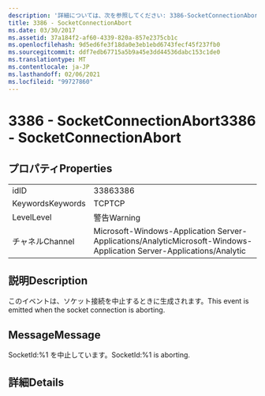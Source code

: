 ```yaml
---
description: '詳細については、次を参照してください: 3386-SocketConnectionAbort'
title: 3386 - SocketConnectionAbort
ms.date: 03/30/2017
ms.assetid: 37a184f2-af60-4339-820a-857e2375cb1c
ms.openlocfilehash: 9d5ed6fe3f18da0e3eb1ebd6743fecf45f237fb0
ms.sourcegitcommit: ddf7edb67715a5b9a45e3dd44536dabc153c1de0
ms.translationtype: MT
ms.contentlocale: ja-JP
ms.lasthandoff: 02/06/2021
ms.locfileid: "99727860"
---
```

# <a name="3386---socketconnectionabort"></a><span data-ttu-id="56e8e-103">3386 - SocketConnectionAbort</span><span class="sxs-lookup"><span data-stu-id="56e8e-103">3386 - SocketConnectionAbort</span></span>

## <a name="properties"></a><span data-ttu-id="56e8e-104">プロパティ</span><span class="sxs-lookup"><span data-stu-id="56e8e-104">Properties</span></span>  
  
|||  
|-|-|  
|<span data-ttu-id="56e8e-105">id</span><span class="sxs-lookup"><span data-stu-id="56e8e-105">ID</span></span>|<span data-ttu-id="56e8e-106">3386</span><span class="sxs-lookup"><span data-stu-id="56e8e-106">3386</span></span>|  
|<span data-ttu-id="56e8e-107">Keywords</span><span class="sxs-lookup"><span data-stu-id="56e8e-107">Keywords</span></span>|<span data-ttu-id="56e8e-108">TCP</span><span class="sxs-lookup"><span data-stu-id="56e8e-108">TCP</span></span>|  
|<span data-ttu-id="56e8e-109">Level</span><span class="sxs-lookup"><span data-stu-id="56e8e-109">Level</span></span>|<span data-ttu-id="56e8e-110">警告</span><span class="sxs-lookup"><span data-stu-id="56e8e-110">Warning</span></span>|  
|<span data-ttu-id="56e8e-111">チャネル</span><span class="sxs-lookup"><span data-stu-id="56e8e-111">Channel</span></span>|<span data-ttu-id="56e8e-112">Microsoft-Windows-Application Server-Applications/Analytic</span><span class="sxs-lookup"><span data-stu-id="56e8e-112">Microsoft-Windows-Application Server-Applications/Analytic</span></span>|  
  
## <a name="description"></a><span data-ttu-id="56e8e-113">説明</span><span class="sxs-lookup"><span data-stu-id="56e8e-113">Description</span></span>  

 <span data-ttu-id="56e8e-114">このイベントは、ソケット接続を中止するときに生成されます。</span><span class="sxs-lookup"><span data-stu-id="56e8e-114">This event is emitted when the socket connection is aborting.</span></span>  
  
## <a name="message"></a><span data-ttu-id="56e8e-115">Message</span><span class="sxs-lookup"><span data-stu-id="56e8e-115">Message</span></span>  

 <span data-ttu-id="56e8e-116">SocketId:%1 を中止しています。</span><span class="sxs-lookup"><span data-stu-id="56e8e-116">SocketId:%1 is aborting.</span></span>  
  
## <a name="details"></a><span data-ttu-id="56e8e-117">詳細</span><span class="sxs-lookup"><span data-stu-id="56e8e-117">Details</span></span>
